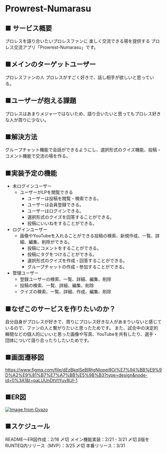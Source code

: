 # Prowrest-Numarasu
## ■ サービス概要
プロレスを語り合いたいプロレスファンに
楽しく交流できる場を提供する
プロレス交流アプリ「Prowrest-Numarasu」です。

## ■メインのターゲットユーザー
プロレスファンの人
プロレスがすごく好きで、話し相手が欲しいと思っている。

## ■ユーザーが抱える課題
プロレスはあまりメジャーではないため、語り合いたいと思ってもプロレス好きな人が周りに少ない。

## ■解決方法
グループチャット機能で会話ができるようにし、選択形式のクイズ機能、投稿・コメント機能で交流の場を作る。

## ■実装予定の機能
- 未ログインユーザー
  - ユーザーがLPを閲覧できる
    - ユーザーは投稿を閲覧・検索できる。
    - ユーザーは会員登録できる。
    - ユーザーはログインできる。
    - 選択形式のクイズを回答することができる。
    - 投稿にいいねをすることができる。
- ログインユーザー
  - 画像やYouTubeを入れることができる投稿の検索、新規作成、一覧、詳細、編集、削除ができる。
    - 投稿にコメントをすることができる。
    - 投稿にタグをつけることができる。
    - 選択形式のクイズを作成・回答することができる。
    - グループチャットの作成・参加することができる。
- 管理ユーザー
  - 登録ユーザーの検索、一覧、詳細、編集、削除
  - 投稿の検索、一覧、詳細、編集、削除
  - クイズの検索、一覧、詳細、作成、編集、削除

## ■なぜこのサービスを作りたいのか？
自分自身がプロレスが好きで、周りにプロレス好きな人があまりいないと感じているので、ファンの人と繋がりたいと思ったためです。
また、試合中の決定的瞬間などの個人的にいいと思った画像や写真、YouTubeを共有したり、選手・団体について語り合ったりしたいためです。

## ■画面遷移図
https://www.figma.com/file/dEzBkqlSeBIRtgNIopej9O/%E7%94%BB%E9%9D%A2%E9%81%B7%E7%A7%BB%E5%9B%B3?type=design&node-id=0%3A1&t=paLUUnDtVtYuv8UI-1

## ■ER図
[![Image from Gyazo](https://i.gyazo.com/92141568fbeaa23eb2db4297abf43eda.png)](https://gyazo.com/92141568fbeaa23eb2db4297abf43eda)

## ■スケジュール
README〜ER図作成：2/16 〆切
メイン機能実装：2/21 - 3/21 〆切
β版をRUNTEQ内リリース（MVP）：3/25 〆切
本番リリース：3/31